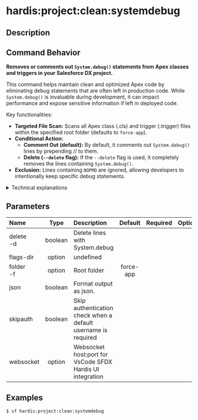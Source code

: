 <!-- This file has been generated with command 'sf hardis:doc:plugin:generate'. Please do not update it manually or it may be overwritten -->
# hardis:project:clean:systemdebug

## Description


## Command Behavior

**Removes or comments out `System.debug()` statements from Apex classes and triggers in your Salesforce DX project.**

This command helps maintain clean and optimized Apex code by eliminating debug statements that are often left in production code. While `System.debug()` is invaluable during development, it can impact performance and expose sensitive information if left in deployed code.

Key functionalities:

- **Targeted File Scan:** Scans all Apex class (.cls) and trigger (.trigger) files within the specified root folder (defaults to `force-app`).
- **Conditional Action:**
  - **Comment Out (default):** By default, it comments out `System.debug()` lines by prepending // to them.
  - **Delete (`--delete` flag):** If the `--delete` flag is used, it completely removes the lines containing `System.debug()`.
- **Exclusion:** Lines containing `NOPMD` are ignored, allowing developers to intentionally keep specific debug statements.

<details>
<summary>Technical explanations</summary>

The command's technical implementation involves:

- **File Discovery:** Uses `glob` to find all Apex class and trigger files.
- **Content Reading:** Reads the content of each Apex file line by line.
- **Pattern Matching:** Checks each line for the presence of `System.debug` (case-insensitive).
- **Line Modification:**
  - If `System.debug` is found and the `--delete` flag is not used, it modifies the line to comment out the debug statement.
  - If `System.debug` is found and the `--delete` flag is used, it removes the line entirely.
- **File Writing:** If any changes are made to a file, the modified content is written back to the file using `fs.writeFile`.
- **Logging:** Provides a summary of how many files were cleaned.
</details>


## Parameters

| Name          |  Type   | Description                                                   |  Default  | Required | Options |
|:--------------|:-------:|:--------------------------------------------------------------|:---------:|:--------:|:-------:|
| delete<br/>-d | boolean | Delete lines with System.debug                                |           |          |         |
| flags-dir     | option  | undefined                                                     |           |          |         |
| folder<br/>-f | option  | Root folder                                                   | force-app |          |         |
| json          | boolean | Format output as json.                                        |           |          |         |
| skipauth      | boolean | Skip authentication check when a default username is required |           |          |         |
| websocket     | option  | Websocket host:port for VsCode SFDX Hardis UI integration     |           |          |         |

## Examples

```shell
$ sf hardis:project:clean:systemdebug
```


